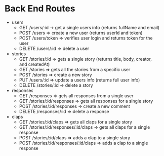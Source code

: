 # Back End Routes

* users
  * GET /users/:id -> get a single users info (returns fullName and email)
  * POST /users => create a new user (returns userId and token)
  * POST /users/token => verifies user login and returns token for the user
  * DELETE /users/:id => delete a user
* stories
  * GET /stories/:id => gets a single story (returns title, body, creator, and createdAt)
  * GET /stories => gets all the stories from a specific user
  * POST /stories => create a new story
  * PUT /users/:id => update a users info (returns full user info)
  * DELETE /stories/:id => delete a story
* responses
  * GET /responses => gets all responses from a single user
  * GET /stories/:id/responses => gets all responses for a single story
  * POST /stories/:id/responses => create a new comment
  * DELETE /responses/:id => delete a response
* claps
  * GET /stories/:id/claps => gets all claps for a single story
  * GET /stories/:id/responses/:id/claps => gets all claps for a single response
  * POST /stories/:id/claps => adds a clap to a single story
  * POST /stories/:id/responses/:id/claps => adds a clap to a single response
